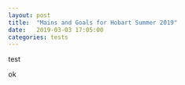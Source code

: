 ```yaml
---
layout: post
title:  "Mains and Goals for Hobart Summer 2019"
date:   2019-03-03 17:05:00
categories: tests
---
```


test


ok
